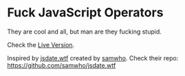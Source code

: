 # Fuck JavaScript Operators
They are cool and all, but man are they fucking stupid.

Check the [Live Version](https://fuckjs.nemika.me).

Inspired by [jsdate.wtf](https://jsdate.wtf/) created by [samwho](https://samwho.dev/). Check their repo: https://github.com/samwho/jsdate.wtf